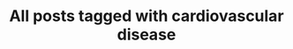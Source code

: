 ---
layout: tag
title: "All posts tagged with cardiovascular disease"
permalink: /weblog/tags/cardiovascular-disease/
taxonomy: cardiovascular disease
---